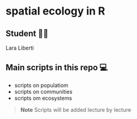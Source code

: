 # spatial ecology in R

## Student 👩‍🎓
Lara Liberti

## Main scripts in this repo 💻
+ scripts on populatiom
+ scripts on communities
+ scripts om ecosystems

>**Note**
> Scripts will be added lecture by lecture
